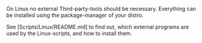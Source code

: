 On Linux no external Third-party-tools should be necessary. Everything
can be installed using the package-manager of your distro.

See [Scripts/Linux/README.md] to find out, which external programs are
used by the Linux-scripts, and how to install them.
